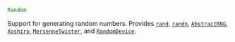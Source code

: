 ```julia
Random
```

Support for generating random numbers. Provides [`rand`](@ref), [`randn`](@ref), [`AbstractRNG`](@ref), [`Xoshiro`](@ref), [`MersenneTwister`](@ref), and [`RandomDevice`](@ref).
